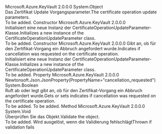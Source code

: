 <Type Name="CertificateOperationUpdateParameter" FullName="Microsoft.Azure.KeyVault.Models.CertificateOperationUpdateParameter">
  <TypeSignature Language="C#" Value="public class CertificateOperationUpdateParameter" />
  <TypeSignature Language="ILAsm" Value=".class public auto ansi beforefieldinit CertificateOperationUpdateParameter extends System.Object" />
  <TypeSignature Language="DocId" Value="T:Microsoft.Azure.KeyVault.Models.CertificateOperationUpdateParameter" />
  <TypeSignature Language="VB.NET" Value="Public Class CertificateOperationUpdateParameter" />
  <TypeSignature Language="F#" Value="type CertificateOperationUpdateParameter = class" />
  <AssemblyInfo>
    <AssemblyName>Microsoft.Azure.KeyVault</AssemblyName>
    <AssemblyVersion>2.0.0.0</AssemblyVersion>
  </AssemblyInfo>
  <Base>
    <BaseTypeName>System.Object</BaseTypeName>
  </Base>
  <Interfaces />
  <Docs>
    <summary>
            <span data-ttu-id="78a15-101">Das Zertifikat Update Vorgangsparameter.</span><span class="sxs-lookup"><span data-stu-id="78a15-101">The certificate operation update parameters.</span></span>
            </summary>
    <remarks>To be added.</remarks>
  </Docs>
  <Members>
    <Member MemberName=".ctor">
      <MemberSignature Language="C#" Value="public CertificateOperationUpdateParameter ();" />
      <MemberSignature Language="ILAsm" Value=".method public hidebysig specialname rtspecialname instance void .ctor() cil managed" />
      <MemberSignature Language="DocId" Value="M:Microsoft.Azure.KeyVault.Models.CertificateOperationUpdateParameter.#ctor" />
      <MemberSignature Language="VB.NET" Value="Public Sub New ()" />
      <MemberType>Constructor</MemberType>
      <AssemblyInfo>
        <AssemblyName>Microsoft.Azure.KeyVault</AssemblyName>
        <AssemblyVersion>2.0.0.0</AssemblyVersion>
      </AssemblyInfo>
      <Parameters />
      <Docs>
        <summary>
            <span data-ttu-id="78a15-102">Initialisiert eine neue Instanz der CertificateOperationUpdateParameter-Klasse.</span><span class="sxs-lookup"><span data-stu-id="78a15-102">Initializes a new instance of the CertificateOperationUpdateParameter class.</span></span>
            </summary>
        <remarks>To be added.</remarks>
      </Docs>
    </Member>
    <Member MemberName=".ctor">
      <MemberSignature Language="C#" Value="public CertificateOperationUpdateParameter (bool cancellationRequested);" />
      <MemberSignature Language="ILAsm" Value=".method public hidebysig specialname rtspecialname instance void .ctor(bool cancellationRequested) cil managed" />
      <MemberSignature Language="DocId" Value="M:Microsoft.Azure.KeyVault.Models.CertificateOperationUpdateParameter.#ctor(System.Boolean)" />
      <MemberSignature Language="VB.NET" Value="Public Sub New (cancellationRequested As Boolean)" />
      <MemberSignature Language="F#" Value="new Microsoft.Azure.KeyVault.Models.CertificateOperationUpdateParameter : bool -&gt; Microsoft.Azure.KeyVault.Models.CertificateOperationUpdateParameter" Usage="new Microsoft.Azure.KeyVault.Models.CertificateOperationUpdateParameter cancellationRequested" />
      <MemberType>Constructor</MemberType>
      <AssemblyInfo>
        <AssemblyName>Microsoft.Azure.KeyVault</AssemblyName>
        <AssemblyVersion>2.0.0.0</AssemblyVersion>
      </AssemblyInfo>
      <Parameters>
        <Parameter Name="cancellationRequested" Type="System.Boolean" />
      </Parameters>
      <Docs>
        <param name="cancellationRequested"><span data-ttu-id="78a15-103">Gibt an, ob für den Zertifikat-Vorgang ein Abbruch angefordert wurde.</span><span class="sxs-lookup"><span data-stu-id="78a15-103">Indicates if cancellation was requested on the certificate operation.</span></span></param>
        <summary>
            <span data-ttu-id="78a15-104">Initialisiert eine neue Instanz der CertificateOperationUpdateParameter-Klasse.</span><span class="sxs-lookup"><span data-stu-id="78a15-104">Initializes a new instance of the CertificateOperationUpdateParameter class.</span></span>
            </summary>
        <remarks>To be added.</remarks>
      </Docs>
    </Member>
    <Member MemberName="CancellationRequested">
      <MemberSignature Language="C#" Value="public bool CancellationRequested { get; set; }" />
      <MemberSignature Language="ILAsm" Value=".property instance bool CancellationRequested" />
      <MemberSignature Language="DocId" Value="P:Microsoft.Azure.KeyVault.Models.CertificateOperationUpdateParameter.CancellationRequested" />
      <MemberSignature Language="VB.NET" Value="Public Property CancellationRequested As Boolean" />
      <MemberSignature Language="F#" Value="member this.CancellationRequested : bool with get, set" Usage="Microsoft.Azure.KeyVault.Models.CertificateOperationUpdateParameter.CancellationRequested" />
      <MemberType>Property</MemberType>
      <AssemblyInfo>
        <AssemblyName>Microsoft.Azure.KeyVault</AssemblyName>
        <AssemblyVersion>2.0.0.0</AssemblyVersion>
      </AssemblyInfo>
      <Attributes>
        <Attribute>
          <AttributeName>Newtonsoft.Json.JsonProperty(PropertyName="cancellation_requested")</AttributeName>
        </Attribute>
      </Attributes>
      <ReturnValue>
        <ReturnType>System.Boolean</ReturnType>
      </ReturnValue>
      <Docs>
        <summary>
            <span data-ttu-id="78a15-105">Ruft ab oder legt gibt an, ob für den Zertifikat-Vorgang ein Abbruch angefordert wurde.</span><span class="sxs-lookup"><span data-stu-id="78a15-105">Gets or sets indicates if cancellation was requested on the certificate operation.</span></span>
            </summary>
        <value>To be added.</value>
        <remarks>To be added.</remarks>
      </Docs>
    </Member>
    <Member MemberName="Validate">
      <MemberSignature Language="C#" Value="public virtual void Validate ();" />
      <MemberSignature Language="ILAsm" Value=".method public hidebysig newslot virtual instance void Validate() cil managed" />
      <MemberSignature Language="DocId" Value="M:Microsoft.Azure.KeyVault.Models.CertificateOperationUpdateParameter.Validate" />
      <MemberSignature Language="VB.NET" Value="Public Overridable Sub Validate ()" />
      <MemberSignature Language="F#" Value="abstract member Validate : unit -&gt; unit&#xA;override this.Validate : unit -&gt; unit" Usage="certificateOperationUpdateParameter.Validate " />
      <MemberType>Method</MemberType>
      <AssemblyInfo>
        <AssemblyName>Microsoft.Azure.KeyVault</AssemblyName>
        <AssemblyVersion>2.0.0.0</AssemblyVersion>
      </AssemblyInfo>
      <ReturnValue>
        <ReturnType>System.Void</ReturnType>
      </ReturnValue>
      <Parameters />
      <Docs>
        <summary>
            <span data-ttu-id="78a15-106">Überprüfen Sie das Objekt.</span><span class="sxs-lookup"><span data-stu-id="78a15-106">Validate the object.</span></span>
            </summary>
        <remarks>To be added.</remarks>
        <exception cref="T:Microsoft.Rest.ValidationException">
            <span data-ttu-id="78a15-107">Wird ausgelöst, wenn die Validierung fehlschlägt</span><span class="sxs-lookup"><span data-stu-id="78a15-107">Thrown if validation fails</span></span>
            </exception>
      </Docs>
    </Member>
  </Members>
</Type>